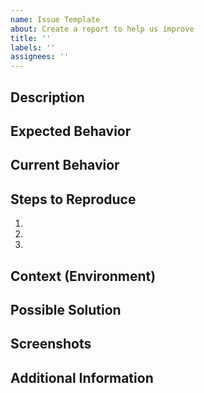 ```yaml
---
name: Issue Template
about: Create a report to help us improve
title: ''
labels: ''
assignees: ''
---
```


## Description
<!-- A clear and concise description of the issue -->

## Expected Behavior
<!-- A clear and concise description of what you expected to happen -->

## Current Behavior
<!-- A clear and concise description of what actually happened -->

## Steps to Reproduce
1. <!-- First step -->
2. <!-- Second step -->
3. <!-- and so on... -->

## Context (Environment)
<!-- Operating System, Browser, and Version if relevant -->

## Possible Solution
<!-- Not required, but suggest a fix/reason for the bug -->

## Screenshots
<!-- If applicable, add screenshots to help explain your problem -->

## Additional Information
<!-- Add any other context about the problem here --> 